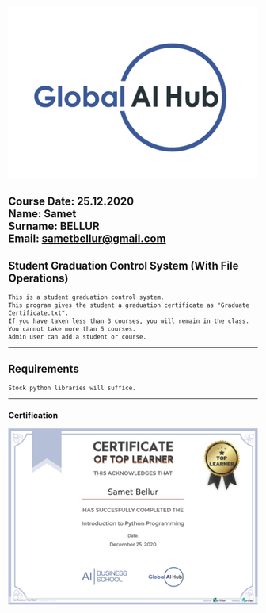 ![](img/logo.png)

**Course Date:** 25.12.2020  
**Name:** Samet  
**Surname:** BELLUR  
**Email:** sametbellur@gmail.com  
---
## Student Graduation Control System (With File Operations)
```
This is a student graduation control system.  
This program gives the student a graduation certificate as "Graduate Certificate.txt".  
If you have taken less than 3 courses, you will remain in the class.  
You cannot take more than 5 courses.  
Admin user can add a student or course.  
```
---
## Requirements
```
Stock python libraries will suffice.
```
---

### Certification
![](img/certificate.png)
